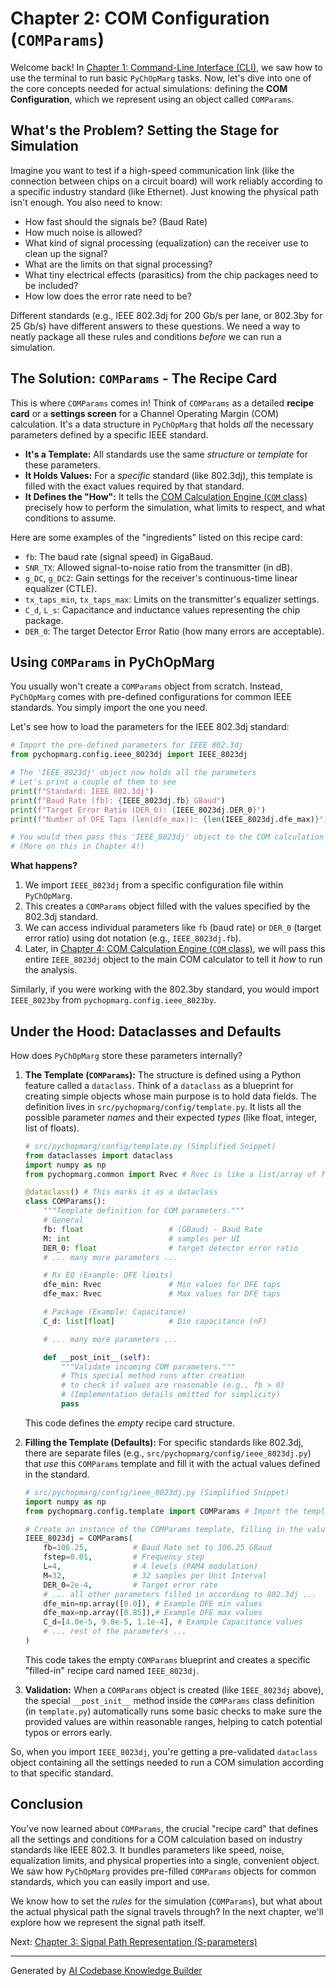 # Chapter 2: COM Configuration (`COMParams`)

Welcome back! In [Chapter 1: Command-Line Interface (CLI)](01_command_line_interface__cli__.md), we saw how to use the terminal to run basic `PyChOpMarg` tasks. Now, let's dive into one of the core concepts needed for actual simulations: defining the **COM Configuration**, which we represent using an object called `COMParams`.

## What's the Problem? Setting the Stage for Simulation

Imagine you want to test if a high-speed communication link (like the connection between chips on a circuit board) will work reliably according to a specific industry standard (like Ethernet). Just knowing the physical path isn't enough. You also need to know:

*   How fast should the signals be? (Baud Rate)
*   How much noise is allowed?
*   What kind of signal processing (equalization) can the receiver use to clean up the signal?
*   What are the limits on that signal processing?
*   What tiny electrical effects (parasitics) from the chip packages need to be included?
*   How low does the error rate need to be?

Different standards (e.g., IEEE 802.3dj for 200 Gb/s per lane, or 802.3by for 25 Gb/s) have different answers to these questions. We need a way to neatly package all these rules and conditions *before* we can run a simulation.

## The Solution: `COMParams` - The Recipe Card

This is where `COMParams` comes in! Think of `COMParams` as a detailed **recipe card** or a **settings screen** for a Channel Operating Margin (COM) calculation. It's a data structure in `PyChOpMarg` that holds *all* the necessary parameters defined by a specific IEEE standard.

*   **It's a Template:** All standards use the same *structure* or *template* for these parameters.
*   **It Holds Values:** For a *specific* standard (like 802.3dj), this template is filled with the exact values required by that standard.
*   **It Defines the "How":** It tells the [COM Calculation Engine (`COM` class)](04_com_calculation_engine___com__class__.md) precisely how to perform the simulation, what limits to respect, and what conditions to assume.

Here are some examples of the "ingredients" listed on this recipe card:

*   `fb`: The baud rate (signal speed) in GigaBaud.
*   `SNR_TX`: Allowed signal-to-noise ratio from the transmitter (in dB).
*   `g_DC`, `g_DC2`: Gain settings for the receiver's continuous-time linear equalizer (CTLE).
*   `tx_taps_min`, `tx_taps_max`: Limits on the transmitter's equalizer settings.
*   `C_d`, `L_s`: Capacitance and inductance values representing the chip package.
*   `DER_0`: The target Detector Error Ratio (how many errors are acceptable).

## Using `COMParams` in PyChOpMarg

You usually won't create a `COMParams` object from scratch. Instead, `PyChOpMarg` comes with pre-defined configurations for common IEEE standards. You simply import the one you need.

Let's see how to load the parameters for the IEEE 802.3dj standard:

```python
# Import the pre-defined parameters for IEEE 802.3dj
from pychopmarg.config.ieee_8023dj import IEEE_8023dj

# The 'IEEE_8023dj' object now holds all the parameters
# Let's print a couple of them to see
print(f"Standard: IEEE 802.3dj")
print(f"Baud Rate (fb): {IEEE_8023dj.fb} GBaud")
print(f"Target Error Ratio (DER_0): {IEEE_8023dj.DER_0}")
print(f"Number of DFE Taps (len(dfe_max)): {len(IEEE_8023dj.dfe_max)}")

# You would then pass this 'IEEE_8023dj' object to the COM calculation engine
# (More on this in Chapter 4!)
```

**What happens?**

1.  We import `IEEE_8023dj` from a specific configuration file within `PyChOpMarg`.
2.  This creates a `COMParams` object filled with the values specified by the 802.3dj standard.
3.  We can access individual parameters like `fb` (baud rate) or `DER_0` (target error ratio) using dot notation (e.g., `IEEE_8023dj.fb`).
4.  Later, in [Chapter 4: COM Calculation Engine (`COM` class)](04_com_calculation_engine___com__class__.md), we will pass this entire `IEEE_8023dj` object to the main COM calculator to tell it *how* to run the analysis.

Similarly, if you were working with the 802.3by standard, you would import `IEEE_8023by` from `pychopmarg.config.ieee_8023by`.

## Under the Hood: Dataclasses and Defaults

How does `PyChOpMarg` store these parameters internally?

1.  **The Template (`COMParams`):** The structure is defined using a Python feature called a `dataclass`. Think of a `dataclass` as a blueprint for creating simple objects whose main purpose is to hold data fields. The definition lives in `src/pychopmarg/config/template.py`. It lists all the possible parameter *names* and their expected *types* (like float, integer, list of floats).

    ```python
    # src/pychopmarg/config/template.py (Simplified Snippet)
    from dataclasses import dataclass
    import numpy as np
    from pychopmarg.common import Rvec # Rvec is like a list/array of floats

    @dataclass() # This marks it as a dataclass
    class COMParams():
        """Template definition for COM parameters."""
        # General
        fb: float                   # (GBaud) - Baud Rate
        M: int                      # samples per UI
        DER_0: float                # target detector error ratio
        # ... many more parameters ...

        # Rx EQ (Example: DFE limits)
        dfe_min: Rvec               # Min values for DFE taps
        dfe_max: Rvec               # Max values for DFE taps

        # Package (Example: Capacitance)
        C_d: list[float]            # Die capacitance (nF)

        # ... many more parameters ...

        def __post_init__(self):
            """Validate incoming COM parameters."""
            # This special method runs after creation
            # to check if values are reasonable (e.g., fb > 0)
            # (Implementation details omitted for simplicity)
            pass
    ```

    This code defines the *empty* recipe card structure.

2.  **Filling the Template (Defaults):** For specific standards like 802.3dj, there are separate files (e.g., `src/pychopmarg/config/ieee_8023dj.py`) that *use* this `COMParams` template and fill it with the actual values defined in the standard.

    ```python
    # src/pychopmarg/config/ieee_8023dj.py (Simplified Snippet)
    import numpy as np
    from pychopmarg.config.template import COMParams # Import the template

    # Create an instance of the COMParams template, filling in the values
    IEEE_8023dj = COMParams(
        fb=106.25,          # Baud Rate set to 106.25 GBaud
        fstep=0.01,         # Frequency step
        L=4,                # 4 levels (PAM4 modulation)
        M=32,               # 32 samples per Unit Interval
        DER_0=2e-4,         # Target error rate
        # ... all other parameters filled in according to 802.3dj ...
        dfe_min=np.array([0.0]), # Example DFE min values
        dfe_max=np.array([0.85]),# Example DFE max values
        C_d=[4.0e-5, 9.0e-5, 1.1e-4], # Example Capacitance values
        # ... rest of the parameters ...
    )
    ```

    This code takes the empty `COMParams` blueprint and creates a specific "filled-in" recipe card named `IEEE_8023dj`.

3.  **Validation:** When a `COMParams` object is created (like `IEEE_8023dj` above), the special `__post_init__` method inside the `COMParams` class definition (in `template.py`) automatically runs some basic checks to make sure the provided values are within reasonable ranges, helping to catch potential typos or errors early.

So, when you import `IEEE_8023dj`, you're getting a pre-validated `dataclass` object containing all the settings needed to run a COM simulation according to that specific standard.

## Conclusion

You've now learned about `COMParams`, the crucial "recipe card" that defines all the settings and conditions for a COM calculation based on industry standards like IEEE 802.3. It bundles parameters like speed, noise, equalization limits, and physical properties into a single, convenient object. We saw how `PyChOpMarg` provides pre-filled `COMParams` objects for common standards, which you can easily import and use.

We know how to set the *rules* for the simulation (`COMParams`), but what about the actual physical path the signal travels through? In the next chapter, we'll explore how we represent the signal path itself.

Next: [Chapter 3: Signal Path Representation (S-parameters)](03_signal_path_representation__s_parameters__.md)

---

Generated by [AI Codebase Knowledge Builder](https://github.com/The-Pocket/Tutorial-Codebase-Knowledge)